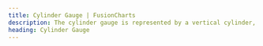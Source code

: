 ```yaml
---
title: Cylinder Gauge | FusionCharts
description: The cylinder gauge is represented by a vertical cylinder, whose fill level is defined by the data value being plotted.
heading: Cylinder Gauge
---
```


